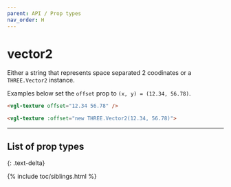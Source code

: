 ```yaml
---
parent: API / Prop types
nav_order: H
---
```


# vector2
Either a string that represents space separated 2 coodinates or a `THREE.Vector2`
instance.

Examples below set the `offset` prop to `(x, y) = (12.34, 56.78)`.

```html
<vgl-texture offset="12.34 56.78" />
```

```html
<vgl-texture :offset="new THREE.Vector2(12.34, 56.78)">
```

---

## List of prop types
{: .text-delta}

{% include toc/siblings.html %}
